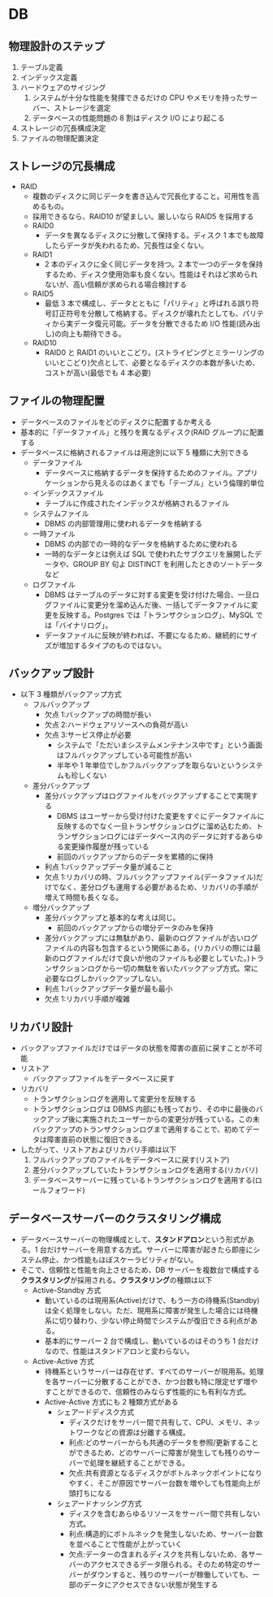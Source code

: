 # DB

## 物理設計のステップ

1. テーブル定義
2. インデックス定義
3. ハードウェアのサイジング
   1. システムが十分な性能を発揮できるだけの CPU やメモリを持ったサーバー、ストレージを選定
   2. データベースの性能問題の 8 割はディスク I/O により起こる
4. ストレージの冗長構成決定
5. ファイルの物理配置決定

## ストレージの冗長構成

- RAID
  - 複数のディスクに同じデータを書き込んで冗長化すること。可用性を高めるもの。
  - 採用できるなら、RAID10 が望ましい。厳しいなら RAID5 を採用する
  - RAID0
    - データを異なるディスクに分散して保持する。ディスク 1 本でも故障したらデータが失われるため、冗長性は全くない。
  - RAID1
    - 2 本のディスクに全く同じデータを持つ。2 本で一つのデータを保持するため、ディスク使用効率も良くない。性能はそれほど求められないが、高い信頼が求められる場合検討する
  - RAID5
    - 最低 3 本で構成し、データとともに「パリティ」と呼ばれる誤り符号訂正符号を分散して格納する。ディスクが壊れたとしても、パリティから実データ復元可能。データを分散できるため I/O 性能(読み出し)の向上も期待できる。
  - RAID10
    - RAID0 と RAID1 のいいとこどり。(ストライピングとミラーリングのいいとこどり)欠点として、必要となるディスクの本数が多いため、コストが高い(最低でも 4 本必要)

## ファイルの物理配置

- データベースのファイルをどのディスクに配置するか考える
- 基本的に「データファイル」と残りを異なるディスク(RAID グループ)に配置する
- データベースに格納されるファイルは用途別に以下 5 種類に大別できる
  - データファイル
    - データベースに格納するデータを保持するためのファイル。アプリケーションから見えるのはあくまでも「テーブル」という倫理的単位
  - インデックスファイル
    - テーブルに作成されたインデックスが格納されるファイル
  - システムファイル
    - DBMS の内部管理用に使われるデータを格納する
  - 一時ファイル
    - DBMS の内部での一時的なデータを格納するために使われる
    - 一時的なデータとは例えば SQL で使われたサブクエリを展開したデータや、GROUP BY 句よ DISTINCT を利用したときのソートデータなど
  - ログファイル
    - DBMS はテーブルのデータに対する変更を受け付けた場合、一旦ログファイルに変更分を溜め込んだ後、一括してデータファイルに変更を反映する。Postgres では「トランザクションログ」、MySQL では「バイナリログ」。
    - データファイルに反映が終われば、不要になるため、継続的にサイズが増加するタイプのものではない。

## バックアップ設計

- 以下 3 種類がバックアップ方式
  - フルバックアップ
    - 欠点 1:バックアップの時間が長い
    - 欠点 2:ハードウェアリソースへの負荷が高い
    - 欠点 3:サービス停止が必要
      - システムで「ただいまシステムメンテナンス中です」という画面はフルバックアップしている可能性が高い
      - 半年や 1 年単位でしかフルバックアップを取らないというシステムも珍しくない
  - 差分バックアップ
    - 差分バックアップはログファイルをバックアップすることで実現する
      - DBMS はユーザーから受け付けた変更をすぐにデータファイルに反映するのでなく一旦トランザクションログに溜め込むため、トランザクションログにはデータベース内のデータに対するあらゆる変更操作履歴が残っている
      - 前回のバックアップからのデータを累積的に保持
    - 利点 1:バックアップデータ量が減ること
    - 欠点 1:リカバリの時、フルバックアップファイル(データファイル)だけでなく、差分ログも運用する必要があるため、リカバリの手順が増えて時間も長くなる。
  - 増分バックアップ
    - 差分バックアップと基本的な考えは同じ。
      - 前回のバックアップからの増分データのみを保持
    - 差分バックアップには無駄があり、最新のログファイルが古いログファイルの内容も包含するという関係にある。(リカバリの際には最新のログファイルだけで良いが他のファイルも必要としていた。)トランザクションログから一切の無駄を省いたバックアップ方式。常に必要なログしかバックアップしない。
    - 利点 1:バックアップデータ量が最も最小
    - 欠点 1:リカバリ手順が複雑

## リカバリ設計

- バックアップファイルだけではデータの状態を障害の直前に戻すことが不可能
- リストア
  - バックアップファイルをデータベースに戻す
- リカバリ
  - トランザクションログを適用して変更分を反映する
  - トランザクションログは DBMS 内部にも残っており、その中に最後のバックアップ後に実施されたユーザーからの変更分が残っている。この未バックアップのトランザクションログまで適用することで、初めてデータは障害直前の状態に復旧できる。
- したがって、リストアおよびリカバリ手順は以下
  1. フルバックアップのファイルをデータベースに戻す(リストア)
  2. 差分バックアップしていたトランザクションログを適用する(リカバリ)
  3. データベースサーバーに残っているトランザクションログを適用する(ロールフォワード)

## データベースサーバーのクラスタリング構成

- データベースサーバーの物理構成として、**スタンドアロン**という形式がある。1 台だけサーバーを用意する方式。サーバーに障害が起きたら即座にシステム停止、かつ性能もほぼスケーラビリティがない。
- そこで、信頼性と性能を向上させるため、DB サーバーを複数台で構成する**クラスタリング**が採用される。**クラスタリング**の種類は以下
  - Active-Standby 方式
    - 動いているのは現用系(Active)だけで、もう一方の待機系(Standby)は全く処理をしない。ただ、現用系に障害が発生した場合には待機系に切り替わり、少ない停止時間でシステムが復旧できる利点がある。
    - 基本的にサーバー 2 台で構成し、動いているのはそのうち 1 台だけなので、性能はスタンドアロンと変わらない。
  - Active-Active 方式
    - 待機系というサーバーは存在せず、すべてのサーバーが現用系。処理を各サーバーに分散することができ、かつ台数も特に限定せず増やすことができるので、信頼性のみならず性能的にも有利な方式。
    - Active-Active 方式にも 2 種類方式がある
      - シェアードディスク方式
        - ディスクだけをサーバー間で共有して、CPU、メモリ、ネットワークなどの資源は分離する構成。
        - 利点:どのサーバーからも共通のデータを参照/更新することができるため、どのサーバーに障害が発生しても残りのサーバーで処理を継続することができる。
        - 欠点:共有資源となるディスクがボトルネックポイントになりやすく、そこが原因でサーバー台数を増やしても性能向上が頭打ちになる
      - シェアードナッシング方式
        - ディスクを含むあらゆるリソースをサーバー間で共有しない方式。
        - 利点:構造的にボトルネックを発生しないため、サーバー台数を並べることで性能が上がっていく
        - 欠点:データーの含まれるディスクを共有しないため、各サーバーのアクセスできるデータ限られる。そのため特定のサーバーがダウンすると、残りのサーバーが稼働していても、一部のデータにアクセスできない状態が発生する
